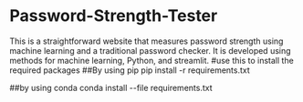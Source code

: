 # Password-Strength-Tester
This is a straightforward website that measures password strength using machine learning and a traditional password checker.
It is developed using methods for machine learning, Python, and streamlit.
#use this to install the required packages
##By using pip
pip install -r requirements.txt

##by using conda
conda install --file requirements.txt
